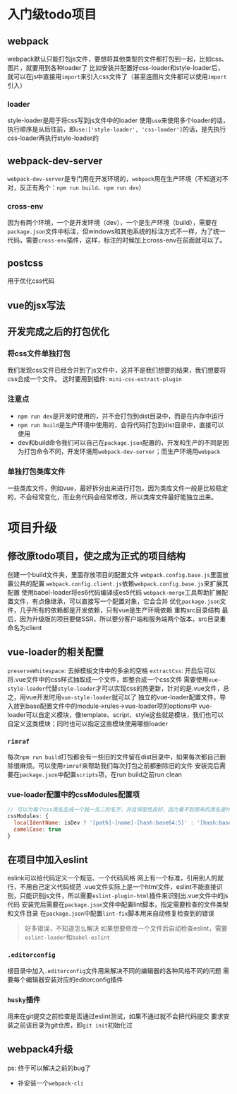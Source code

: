 # 入门级todo项目

## webpack
webpack默认只能打包js文件，要想将其他类型的文件都打包到一起，比如css、图片，就要用到各种loader了
比如安装并配置好css-loader和style-loader后，就可以在js中直接用`import`来引入css文件了（甚至连图片文件都可以使用`import`引入）

### loader
style-loader是用于将css写到js文件中的loader
使用`use`来使用多个loader的话，执行顺序是从后往前，即`use:['style-loader', 'css-loader']`的话，是先执行css-loader再执行style-loader的

## webpack-dev-server
`webpack-dev-server`是专门用在开发环境的，`webpack`用在生产环境（不知道对不对，反正有两个：`npm run build`、`npm run dev`）

### cross-env
因为有两个环境，一个是开发环境（dev），一个是生产环境（build），需要在`package.json`文件中标注，但windows和其他系统的标注方式不一样，为了统一代码，需要`cross-env`插件，这样，标注的时候加上cross-env在前面就可以了。

## postcss
用于优化css代码

## vue的jsx写法

## 开发完成之后的打包优化
### 将css文件单独打包
我们发现css文件已经合并到了js文件中，这并不是我们想要的结果，我们想要将css合成一个文件。
这时要用到插件: `mini-css-extract-plugin`

### 注意点
* `npm run dev`是开发时使用的，并不会打包到dist目录中，而是在内存中运行
* `npm run build`是生产环境中使用的，会将代码打包到dist目录中，直接可以使用
* dev和build命令我们可以自己在`package.json`配置的，开发和生产的不同是因为打包命令不同，开发环境用`webpack-dev-server`；而生产环境用`webpack`

### 单独打包类库文件
一些类库文件，例如vue，最好拆分出来进行打包，因为类库文件一般是比较稳定的，不会经常变化，而业务代码会经常修改，所以类库文件最好能独立出来。


# 项目升级

## 修改原todo项目，使之成为正式的项目结构
创建一个build文件夹，里面存放项目的配置文件
`webpack.config.base.js`里面放置公共的配置
`webpack.config.client.js`依赖`webpack.config.base.js`来扩展其配置
使用babel-loader将es6代码编译成es5代码
`webpack-merge`工具帮助扩展配置文件，有点像继承，可以直接写一个配置对象，它会合并
优化`package.json`文件，几乎所有的依赖都是开发依赖，只有vue是生产环境依赖
重构src目录结构
最后，因为升级版的项目要做SSR，所以要分客户端和服务端两个版本，src目录重命名为client

## vue-loader的相关配置
`preserveWhitespace`: 去掉模板文件中的多余的空格
`extractCss`: 开启后可以将.vue文件中的css样式抽取成一个文件，即整合成一个css文件
需要使用`vue-style-loader`代替`style-loader`才可以实现css的热更新，针对的是.vue文件，总之，用vue开发时用`vue-style-loader`就可以了
独立的vue-loader配置文件，导入放到base配置文件中的module->rules->vue-loader项的options中
vue-loader可以自定义模块，像template、script、style这些就是模块，我们也可以自定义这类模块；同时也可以指定这些模块使用哪些loader

### `rimraf`
每次`npm run build`打包都会有一些旧的文件留在dist目录中，如果每次都自己删除很麻烦。可以使用`rimraf`来帮助我们每次打包之前都删除旧的文件
安装完后需要在`package.json`中配置`scripts`项，在run build之前run clean

### vue-loader配置中的cssModules配置项
```javascript
// 可以为每个css类名生成一个独一无二的名字，并且保密性良好，因为看不到原来的类名是什么；camelCase可以将css类名转成驼峰来使用
cssModules: {
  localIdentName: isDev ? '[path]-[name]-[hash:base64:5]' : '[hash:base64:5]',
  camelCase: true
}
```

## 在项目中加入eslint
eslink可以给代码定义一个规范、一个代码风格
网上有一个标准，引用别人的就行，不用自己定义代码规范
.vue文件实际上是一个html文件，eslint不能直接识别，只能识别js文件，所以需要`eslint-plugin-html`插件来识别出.vue文件中的js代码
安装完后需要在`package.json`文件中配置lint脚本，指定需要检查的文件类型和文件目录
在`package.json`中配置`lint-fix`脚本用来自动修复检查到的错误
> 好多错误，不知道怎么解决
如果想要修改一个文件后自动检查eslint，需要`eslint-loader`和`babel-eslint`

### `.editorconfig`
根目录中加入`.editorconfig`文件用来解决不同的编辑器的各种风格不同的问题
需要每个编辑器安装对应的editorconfig插件

### `husky`插件
用来在git提交之前检查是否通过eslint测试，如果不通过就不会把代码提交
要求安装之前该目录为git仓库，即`git init`初始化过

## webpack4升级
ps: 终于可以解决之前的bug了
* 补安装一个`webpack-cli`
